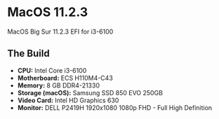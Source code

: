 # MacOS 11.2.3

MacOS Big Sur 11.2.3 EFI for i3-6100 

## The Build

* **CPU:** Intel Core i3-6100
* **Motherboard:** ECS H110M4-C43
* **Memory:** 8 GB DDR4-21330
* **Storage (macOS):** Samsung SSD 850 EVO 250GB 
* **Video Card:** Intel HD Graphics 630
* **Monitor:** DELL P2419H 1920x1080 1080p FHD - Full High Definition
